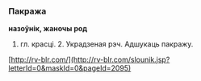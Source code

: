 ### Пакража
**назоўнік, жаночы род**

1. гл. красці. 2. Украдзеная рэч. Адшукаць пакражу.

<a rel="author">[http://rv-blr.com/](http://rv-blr.com/slounik.jsp?letterId=0&maskId=0&pageId=2095)</a>
